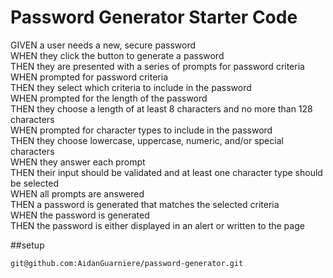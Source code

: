 # Password Generator Starter Code

GIVEN a user needs a new, secure password<br>
WHEN they click the button to generate a password<br>
THEN they are presented with a series of prompts for password criteria<br>
WHEN prompted for password criteria<br>
THEN they select which criteria to include in the password<br>
WHEN prompted for the length of the password<br>
THEN they choose a length of at least 8 characters and no more than 128 characters<br>
WHEN prompted for character types to include in the password<br>
THEN they choose lowercase, uppercase, numeric, and/or special characters<br>
WHEN they answer each prompt<br>
THEN their input should be validated and at least one character type should be selected<br>
WHEN all prompts are answered<br>
THEN a password is generated that matches the selected criteria<br>
WHEN the password is generated<br>
THEN the password is either displayed in an alert or written to the page<br>

##setup
```
git@github.com:AidanGuarniere/password-generator.git
```
